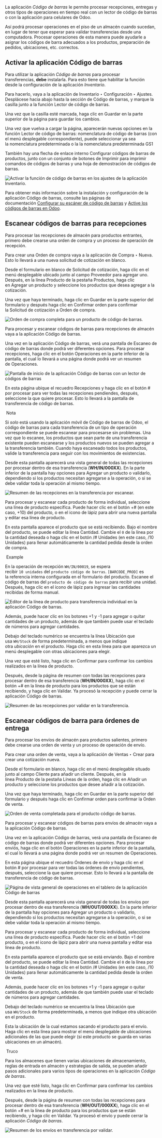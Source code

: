La aplicación _Código de barras_ le permite procesar recepciones, entregas y otros tipos de operaciones en tiempo real con un lector de código de barras o con la aplicación para celulares de Odoo.

Así podrá procesar operaciones en el piso de un almacén cuando sucedan, en lugar de tener que esperar para validar transferencias desde una computadora. Procesar operaciones de esta manera puede ayudarle a asignar los códigos de barra adecuados a los productos, preparación de pedidos, ubicaciones, etc. correctos.

## Activar la aplicación Código de barras[](https://www.odoo.com/documentation/17.0/es/applications/inventory_and_mrp/barcode/operations/receipts_deliveries.html#enable-barcode-app "Enlazar permanentemente con este título")

Para utilizar la aplicación _Código de barras_ para procesar transferencias, **debe** instalarla. Para esto tiene que habilitar la función desde la configuración de la aplicación _Inventario_.

Para hacerlo, vaya a la aplicación de Inventario ‣ Configuración ‣ Ajustes. Desplácese hacia abajo hasta la sección de Código de barras, y marque la casilla junto a la función Lector de código de barras.

Una vez que la casilla esté marcada, haga clic en Guardar en la parte superior de la página para guardar los cambios.

Una vez que vuelva a cargar la página, aparecerán nuevas opciones en la función Lector de código de barras: nomenclatura de código de barras (con el menú desplegable correspondiente), puede seleccionar ya sea la nomenclatura predeterminada o la la nomenclatura predeterminada GS1

También hay una flecha de enlace interno Configurar códigos de barras de productos, junto con un conjunto de botones de Imprimir para imprimir comandos de códigos de barras y una hoja de demostración de códigos de barras.

![Activar la función de código de barras en los ajustes de la aplicación Inventario.](https://www.odoo.com/documentation/17.0/es/_images/receipts-deliveries-barcode-setting.png)

Para obtener más información sobre la instalación y configuración de la aplicación Código de barras, consulte las páginas de documentación [Configurar su escáner de código de barras](https://www.odoo.com/documentation/17.0/es/applications/inventory_and_mrp/barcode/setup/hardware.html) y [Active los códigos de barras en Odoo](https://www.odoo.com/documentation/17.0/es/applications/inventory_and_mrp/barcode/setup/software.html).

## Escanear códigos de barras para recepciones[](https://www.odoo.com/documentation/17.0/es/applications/inventory_and_mrp/barcode/operations/receipts_deliveries.html#scan-barcodes-for-receipts "Enlazar permanentemente con este título")

Para procesar las recepciones de almacén para productos entrantes, primero debe crearse una orden de compra y un proceso de operación de recepción.

Para crear una Orden de compra vaya a la aplicación de Compra ‣ Nueva. Esto lo llevará a una nueva solicitud de cotización en blanco.

Desde el formulario en blanco de Solicitud de cotización, haga clic en el menú desplegable ubicado junto al campo Proveedor para agregar uno. Después, en la línea Producto de la pestaña Productos, haga clic en Agregar un producto y seleccione los productos que desea agregar a la cotización.

Una vez que haya terminado, haga clic en Guardar en la parte superior del formulario y después haga clic en Confirmar orden para confirmar la Solicitud de cotización a Orden de compra.

![Orden de compra completa para un producto de código de barras.](https://www.odoo.com/documentation/17.0/es/_images/receipts-deliveries-purchase-order.png)

Para procesar y escanear códigos de barras para recepciones de almacén vaya a la aplicación Código de barras.

Una vez en la aplicación Código de barras, verá una pantalla de Escaneo de código de barras donde podrá ver diferentes opciones. Para procesar recepciones, haga clic en el botón Operaciones en la parte inferior de la pantalla, el cual lo llevará a una página donde podrá ver un resumen de Operaciones.

![Pantalla de inicio de la aplicación Código de barras con un lector de códigos de barras](https://www.odoo.com/documentation/17.0/es/_images/receipts-deliveries-barcode-scanner.png)

En esta página ubique el recuedro Recepciones y haga clic en el botón # por procesar para ver todas las recepciones pendiendes, después, seleccione la que quiere procesar. Esto lo llevará a la pantalla de transferencia de código de barras.

 Nota

Si _solo_ está usando la aplicación móvil de Código de barras de Odoo, el código de barras para cada transferencia de un tipo de operación correspondiente se puede escanear para procesarse sin problemas. Una vez que lo escanee, los productos que sean parte de una transferencia existente pueden escanearse y los productos nuevos se pueden agregar a la transferencia también. Cuando haya escaneado todos los productos, valide la transferencia para seguir con los movimientos de existencias.

Desde esta pantalla aparecerá una vista general de todas las recepciones por procesar dentro de esa transferencia (**WH/IN/000XX**). En la parte inferior de la pantalla hay opciones para Agregar un producto o validarlo, dependiendo si los productos necesitan agregarse a la operación, o si se debe validar toda la operación al mismo tiempo.

![Resumen de las recepciones en la transferencia por escanear.](https://www.odoo.com/documentation/17.0/es/_images/receipts-deliveries-scanner-overview.png)

Para procesar y escanear cada producto de forma individual, seleccione una línea de producto específica. Puede hacer clic en el botón +# (en este caso, +10) del producto, o en el icono de lápiz para abrir una nueva pantalla y editar esa línea de producto.

En esta pantalla aparece el producto que se está recibiendo. Bajo el nombre del producto, se puede editar la línea Cantidad. Cambie el `0` de la línea por la cantidad deseada o haga clic en el botón /# Unidades (en este caso, /10 Unidades) para llenar automáticamente la cantidad pedida desde la orden de compra.

 Example

En la operación de recepción `WH/IN/00019`, se espera recibir `10 unidades` del `producto código de barras`. `[BARCODE_PROD]` es la referencia interna configurada en el formulario del producto. Escanee el código de barras del `producto de código de barras` para recibir una unidad. Después, haga clic en el icono de lápiz para ingresar las cantidades recibidas de forma manual.

![Editor de la línea de producto para transferencia individual en la aplicación Código de barras.](https://www.odoo.com/documentation/17.0/es/_images/receipts-deliveries-product-line-editor.png)

Además, puede hacer clic en los botones +1 y -1 para agregar o quitar cantidades de un producto, además de que también puede usar el teclado de números para agregar cantidades.

Debajo del teclado numérico se encuentra la línea Ubicación que usa `WH/Stock` de forma predeterminada, a menos que indique otra _ubicación_ en el producto. Haga clic en esta línea para que aparezca un menú desplegable con otras ubicaciones para elegir.

Una vez que esté listo, haga clic en Confirmar para confirmar los cambios realizados en la línea de producto.

Después, desde la página de resumen con todas las recepciones para procesar dentro de esa transferencia (**WH/IN/000XX**), haga clic en el botón +# en la línea de producto para los productos que se están recibiendo, y haga clic en Validar. Ya procesó la recepción y puede cerrar la aplicación Código de barras.

![Resumen de las recepciones por validar en la transferencia.](https://www.odoo.com/documentation/17.0/es/_images/receipts-deliveries-validate-transfer.png)

## Escanear códigos de barra para órdenes de entrega[](https://www.odoo.com/documentation/17.0/es/applications/inventory_and_mrp/barcode/operations/receipts_deliveries.html#scan-barcodes-for-delivery-orders "Enlazar permanentemente con este título")

Para procesar los envíos de almacén para productos salientes, primero debe crearse una orden de venta y un proceso de operación de envío.

Para crear una orden de venta, vaya a la aplicación de Ventas ‣ Crear para crear una cotización nueva.

Desde el formulario en blanco, haga clic en el menú desplegable situado junto al campo Cliente para añadir un cliente. Después, en la línea Producto de la pestaña Líneas de la orden, haga clic en Añadir un producto y seleccione los productos que desee añadir a la cotización.

Una vez que haya terminado, haga clic en Guardar en la parte superior del formulario y después haga clic en Confirmar orden para confirmar la Orden de venta.

![Orden de venta completada para el producto código de barras.](https://www.odoo.com/documentation/17.0/es/_images/receipts-deliveries-sales-order.png)

Para procesar y escanear códigos de barras para envíos de almacén vaya a la aplicación Código de barras.

Una vez en la aplicación Código de barras, verá una pantalla de Escaneo de código de barras donde podrá ver diferentes opciones. Para procesar enviós, haga clic en el botón Operaciones en la parte inferior de la pantalla, el cual lo llevará a una página donde podrá ver un resumen de Operaciones.

En esta página ubique el recuedro Órdenes de envío y haga clic en el botón # por procesar para ver todas las órdenes de envío pendientes, después, seleccione la que quiere procesar. Esto lo llevará a la pantalla de transferencia de código de barras.

![Página de vista general de operaciones en el tablero de la aplicación Código de barras](https://www.odoo.com/documentation/17.0/es/_images/receipts-deliveries-operations-page.png)

Desde esta pantalla aparecerá una vista general de todas los envíos por procesar dentro de esa transferencia (**WH/OUT/000XX**). En la parte inferior de la pantalla hay opciones para Agregar un producto o validarlo, dependiendo si los productos necesitan agregarse a la operación, o si se debe validar toda la operación al mismo tiempo.

Para procesar y escanear cada producto de forma individual, seleccione una línea de producto específica. Puede hacer clic en el botón +1 del producto, o en el icono de lápiz para abrir una nueva pantalla y editar esa línea de producto.

En esta pantalla aparece el producto que se está enviando. Bajo el nombre del producto, se puede editar la línea Cantidad. Cambie el `0` de la línea por la cantidad deseada o haga clic en el botón /# Unidades (en este caso, /10 Unidades) para llenar automáticamente la cantidad pedida desde la orden de venta.

Además, puede hacer clic en los botones +1 y -1 para agregar o quitar cantidades de un producto, además de que también puede usar el teclado de números para agregar cantidades.

Debajo del teclado numérico se encuentra la línea Ubicación que usa `WH/Stock` de forma predeterminada, a menos que indique otra ubicación en el producto.

Esta la ubicación de la cual estamos sacando el producto para el envío. Haga clic en esta línea para mostrar el menú desplegable de ubicaciones adicionales de las que puede elegir (si este producto se guarda en varias ubicaciones en un almacén).

 Truco

Para los almacenes que tienen varias ubicaciones de almacenamiento, reglas de entrada en almacén y estrategias de salida, se pueden añadir pasos adicionales para varios tipos de operaciones en la aplicación _Código de barras_.

Una vez que esté listo, haga clic en Confirmar para confirmar los cambios realizados en la línea de producto.

Después, desde la página de resumen con todas las recepciones para procesar dentro de esa transferencia (**WH/OUT/000XX**), haga clic en el botón +# en la línea de producto para los productos que se están recibiendo, y haga clic en Validar. Ya procesó el envío y puede cerrar la aplicación _Código de barras_.

![Resumen de los envíos en transferencia por validar.](https://www.odoo.com/documentation/17.0/es/_images/receipts-deliveries-validate-delivery.png)